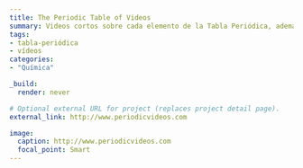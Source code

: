 ```yaml
---
title: The Periodic Table of Videos
summary: Videos cortos sobre cada elemento de la Tabla Periódica, además de otros experimentos geniales y cosas de química.
tags:
- tabla-periódica
- vídeos
categories: 
- "Química"

_build:
  render: never

# Optional external URL for project (replaces project detail page).
external_link: http://www.periodicvideos.com

image:
  caption: http://www.periodicvideos.com
  focal_point: Smart
---
```

